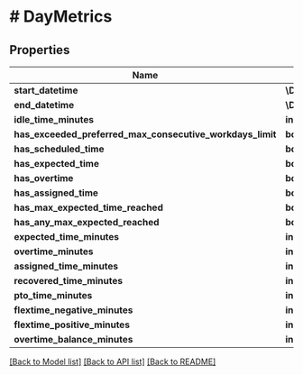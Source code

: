 # # DayMetrics

## Properties

Name | Type | Description | Notes
------------ | ------------- | ------------- | -------------
**start_datetime** | **\DateTime** |  | [optional]
**end_datetime** | **\DateTime** |  | [optional]
**idle_time_minutes** | **int** |  | [optional]
**has_exceeded_preferred_max_consecutive_workdays_limit** | **bool** |  | [optional]
**has_scheduled_time** | **bool** |  | [optional]
**has_expected_time** | **bool** |  | [optional]
**has_overtime** | **bool** |  | [optional]
**has_assigned_time** | **bool** |  | [optional]
**has_max_expected_time_reached** | **bool** |  | [optional]
**has_any_max_expected_reached** | **bool** |  | [optional]
**expected_time_minutes** | **int** |  | [optional]
**overtime_minutes** | **int** |  | [optional]
**assigned_time_minutes** | **int** |  | [optional]
**recovered_time_minutes** | **int** |  | [optional]
**pto_time_minutes** | **int** |  | [optional]
**flextime_negative_minutes** | **int** |  | [optional]
**flextime_positive_minutes** | **int** |  | [optional]
**overtime_balance_minutes** | **int** |  | [optional]

[[Back to Model list]](../../README.md#models) [[Back to API list]](../../README.md#endpoints) [[Back to README]](../../README.md)
